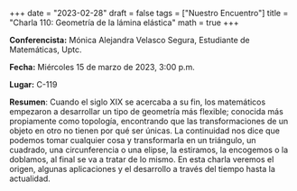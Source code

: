 +++
date  = "2023-02-28"
draft = false
tags  = ["Nuestro Encuentro"]
title = "Charla 110: Geometría de la lámina elástica"
math  = true
+++

**Conferencista:** Mónica Alejandra Velasco Segura, Estudiante de Matemáticas, Uptc.

**Fecha:** Miércoles 15 de marzo de 2023, 3:00 p.m.

**Lugar:** C-119

**Resumen**: Cuando el siglo XIX se acercaba a su fin, los matemáticos empezaron a desarrollar un tipo de geometría más flexible; conocida más propiamente como topología, encontrando que las transformaciones de un objeto en otro no tienen por qué ser únicas. La continuidad nos dice que podemos tomar cualquier cosa y transformarla en un triángulo, un cuadrado, una circunferencia o una elipse, la estiramos, la encogemos o la doblamos, al final se va a tratar de lo mismo. En esta charla veremos el origen, algunas aplicaciones y el desarrollo a través del tiempo hasta la actualidad.
